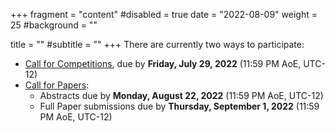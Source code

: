 +++
fragment = "content"
#disabled = true
date = "2022-08-09"
weight = 25
#background = ""

title = ""
#subtitle = ""
+++
There are currently two ways to participate:

* [Call for Competitions](/participate-cfc), due by **Friday, July 29, 2022** (11:59 PM AoE, UTC-12)
* [Call for Papers](/participate-cfp):
  * Abstracts due by **Monday, August 22, 2022** (11:59 PM AoE, UTC-12) 
  * Full Paper​ ​submissions due by **Thursday, September 1, 2022** (11:59 PM AoE, UTC-12) 